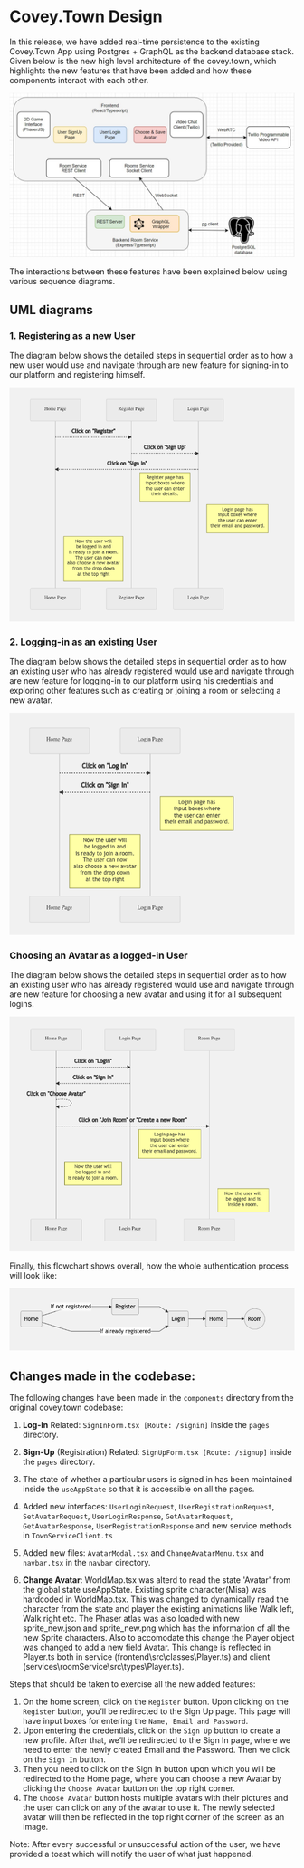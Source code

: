 # Covey.Town Design

In this release, we have added real-time persistence to the existing Covey.Town App using Postgres + GraphQL as the backend database stack. Given below is the new high level architecture of the covey.town, which highlights the new features that have been added and how these components interact with each other.

![Covey.Town Architecture](docs/covey-town-architecture.jpeg)

The interactions between these features have been explained below using various sequence diagrams.

## UML diagrams

### 1. Registering as a new User

The diagram below shows the detailed steps in sequential order as to how a new user would use and navigate through are new feature for signing-in to our platform and registering himself.

![Sign-up](docs/UML-register.png)

### 2. Logging-in as an existing User

The diagram below shows the detailed steps in sequential order as to how an existing user who has already registered would use and navigate through are new feature for logging-in to our platform using his credentials and exploring other features such as creating or joining a room or selecting a new avatar.

![Log-in](docs/UML-signin.png)

### Choosing an Avatar as a logged-in User

The diagram below shows the detailed steps in sequential order as to how an existing user who has already registered would use and navigate through are new feature for choosing a new avatar and using it for all subsequent logins.

![Avatar](docs/UML-avatar.png)

Finally, this flowchart shows overall, how the whole authentication process will look like:

![Covey.Town Architecture](docs/UML-authentication.png)

## Changes made in the codebase:

The following changes have been made in the `components` directory from the original covey.town codebase:

1. **Log-In** Related: `SignInForm.tsx [Route: /signin]` inside the `pages` directory.

2. **Sign-Up** (Registration) Related: `SignUpForm.tsx [Route: /signup]` inside the `pages` directory.

3. The state of whether a particular users is signed in has been maintained inside the `useAppState` so that it is accessible on all the pages.

4. Added new interfaces: `UserLoginRequest`, `UserRegistrationRequest`, `SetAvatarRequest`, `UserLoginResponse`, `GetAvatarRequest`, `GetAvatarResponse`, `UserRegistrationResponse` and new service methods in `TownServiceClient.ts`

5. Added new files: `AvatarModal.tsx` and `ChangeAvatarMenu.tsx` and `navbar.tsx` in the `navbar` directory.

6. **Change Avatar**: WorldMap.tsx was alterd to read the state 'Avatar' from the global state useAppState. Existing sprite character(Misa) was hardcoded in WorldMap.tsx. This was changed to dynamically read the character from the state and player the existing animations like Walk left, Walk right etc. The Phaser atlas was also loaded with new sprite_new.json and sprite_new.png which has the information of all the new Sprite characters. Also to accomodate this change the Player object was changed to add a new field Avatar. This change is reflected in Player.ts both in service (frontend\src\classes\Player.ts) and client (services\roomService\src\types\Player.ts).

Steps that should be taken to exercise all the new added features:

1.  On the home screen, click on the `Register` button. Upon clicking on the `Register` button, you’ll be redirected to the Sign Up page. This page will have input boxes for entering the `Name, Email and Password`.
2.  Upon entering the credentials, click on the `Sign Up` button to create a new profile. After that, we’ll be redirected to the Sign In page, where we need to enter the newly created Email and the Password. Then we click on the `Sign In` button.
3.  Then you need to click on the Sign In button upon which you will be redirected to the Home page, where you can choose a new Avatar by clicking the `Choose Avatar` button on the top right corner.
4.  The `Choose Avatar` button hosts multiple avatars with their pictures and the user can click on any of the avatar to use it. The newly selected avatar will then be reflected in the top right corner of the screen as an image.

Note: After every successful or unsuccessful action of the user, we have provided a toast which will notify the user of what just happened.
